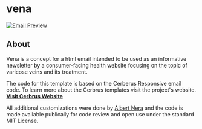 # vena

[![Email Preview](https://img.www-source.net/vena/github-preview.jpg)](https://apps.www-source.net/samples/vena/)

## About
Vena is a concept for a html email intended to be used as an informative newsletter by a consumer-facing health website focusing on the topic of varicose veins and its treatment. 

The code for this template is based on the Cerberus Responsive email code. To learn more about the Cerbrus templates visit the project's website.
**[Visit Cerbrus Website](http://tedgoas.github.io/Cerberus/)**

All additional customizations were done by [Albert Nera](https://www.technicalmanager.io/) and the code is made available publically for code review and open use under the standard MIT License.


